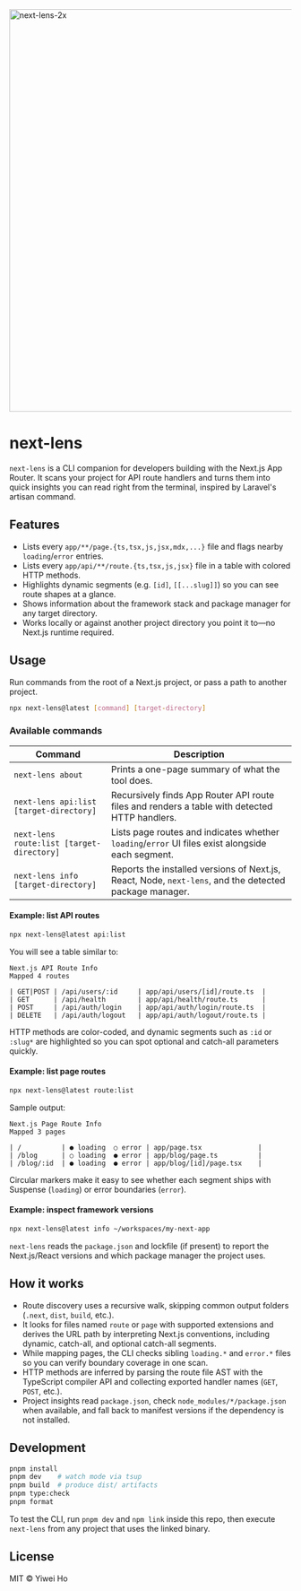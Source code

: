 <img width="1147" height="718" alt="next-lens-2x" src="https://github.com/user-attachments/assets/030afec7-1d70-4a2e-a448-1f74c9890a42" />

# next-lens

`next-lens` is a CLI companion for developers building with the Next.js App Router. It scans your project for API route handlers and turns them into quick insights you can read right from the terminal, inspired by Laravel's artisan command.

## Features

- Lists every `app/**/page.{ts,tsx,js,jsx,mdx,...}` file and flags nearby `loading`/`error` entries.
- Lists every `app/api/**/route.{ts,tsx,js,jsx}` file in a table with colored HTTP methods.
- Highlights dynamic segments (e.g. `[id]`, `[[...slug]]`) so you can see route shapes at a glance.
- Shows information about the framework stack and package manager for any target directory.
- Works locally or against another project directory you point it to—no Next.js runtime required.

## Usage

Run commands from the root of a Next.js project, or pass a path to another project.

```bash
npx next-lens@latest [command] [target-directory]
```

### Available commands

| Command                                 | Description                                                                                            |
| --------------------------------------- | ------------------------------------------------------------------------------------------------------ |
| `next-lens about`                       | Prints a one-page summary of what the tool does.                                                       |
| `next-lens api:list [target-directory]` | Recursively finds App Router API route files and renders a table with detected HTTP handlers.          |
| `next-lens route:list [target-directory]` | Lists page routes and indicates whether `loading`/`error` UI files exist alongside each segment.       |
| `next-lens info [target-directory]`     | Reports the installed versions of Next.js, React, Node, `next-lens`, and the detected package manager. |

#### Example: list API routes

```bash
npx next-lens@latest api:list
```

You will see a table similar to:

```
Next.js API Route Info
Mapped 4 routes

| GET|POST | /api/users/:id     | app/api/users/[id]/route.ts  |
| GET      | /api/health        | app/api/health/route.ts      |
| POST     | /api/auth/login    | app/api/auth/login/route.ts  |
| DELETE   | /api/auth/logout   | app/api/auth/logout/route.ts |
```

HTTP methods are color-coded, and dynamic segments such as `:id` or `:slug*` are highlighted so you can spot optional and catch-all parameters quickly.

#### Example: list page routes

```bash
npx next-lens@latest route:list
```

Sample output:

```
Next.js Page Route Info
Mapped 3 pages

| /          | ● loading  ○ error | app/page.tsx              |
| /blog      | ○ loading  ● error | app/blog/page.ts          |
| /blog/:id  | ● loading  ● error | app/blog/[id]/page.tsx    |
```

Circular markers make it easy to see whether each segment ships with Suspense (`loading`) or error boundaries (`error`).

#### Example: inspect framework versions

```bash
npx next-lens@latest info ~/workspaces/my-next-app
```

`next-lens` reads the `package.json` and lockfile (if present) to report the Next.js/React versions and which package manager the project uses.

## How it works

- Route discovery uses a recursive walk, skipping common output folders (`.next`, `dist`, `build`, etc.).
- It looks for files named `route` or `page` with supported extensions and derives the URL path by interpreting Next.js conventions, including dynamic, catch-all, and optional catch-all segments.
- While mapping pages, the CLI checks sibling `loading.*` and `error.*` files so you can verify boundary coverage in one scan.
- HTTP methods are inferred by parsing the route file AST with the TypeScript compiler API and collecting exported handler names (`GET`, `POST`, etc.).
- Project insights read `package.json`, check `node_modules/*/package.json` when available, and fall back to manifest versions if the dependency is not installed.

## Development

```bash
pnpm install
pnpm dev    # watch mode via tsup
pnpm build  # produce dist/ artifacts
pnpm type:check
pnpm format
```

To test the CLI, run `pnpm dev` and `npm link` inside this repo, then execute `next-lens` from any project that uses the linked binary.

## License

MIT © Yiwei Ho
